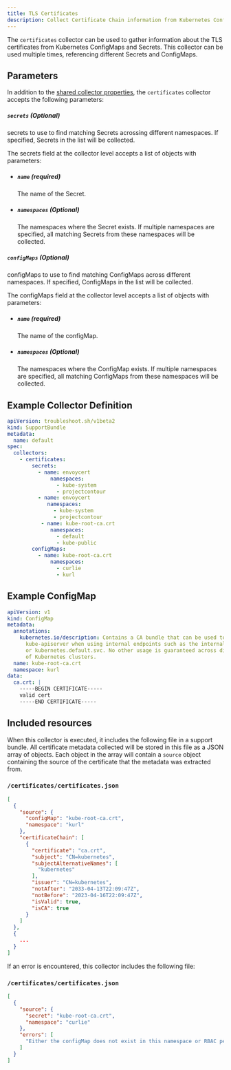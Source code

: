 ```yaml
---
title: TLS Certificates
description: Collect Certificate Chain information from Kubernetes ConfigMaps and Secrets in collected output
---
```


The `certificates` collector can be used to gather information about the TLS certificates from Kubernetes ConfigMaps and Secrets. This collector can be used multiple times, referencing different Secrets and ConfigMaps.

## Parameters

In addition to the [shared collector properties](https://troubleshoot.sh/docs/collect/collectors/#shared-properties), the `certificates` collector accepts the following parameters:

##### `secrets` (Optional)
secrets to use to find matching Secrets acrossing different namespaces.
If specified, Secrets in the list will be collected.

The secrets field at the collector level accepts a list of objects with parameters:
  - ##### `name` (required)
    The name of the Secret.
  - ##### `namespaces` (Optional)
    The namespaces where the Secret exists. If multiple namespaces are specified, all matching Secrets from these namespaces will be collected.

##### `configMaps` (Optional)
configMaps to use to find matching ConfigMaps across different namespaces.
If specified, ConfigMaps in the list will be collected.

The configMaps field at the collector level accepts a list of objects with parameters:
  - ##### `name` (required)
    The name of the configMap.
  - ##### `namespaces` (Optional)
    The namespaces where the ConfigMap exists. If multiple namespaces are specified, all matching ConfigMaps from these namespaces will be collected.

## Example Collector Definition

```yaml
apiVersion: troubleshoot.sh/v1beta2
kind: SupportBundle
metadata:
  name: default
spec:
  collectors:
    - certificates: 
        secrets:
          - name: envoycert
              namespaces:
                - kube-system
                - projectcontour
          - name: envoycert
             namespaces:
               - kube-system
               - projectcontour
           - name: kube-root-ca.crt
              namespaces:
                - default
                - kube-public
        configMaps:
          - name: kube-root-ca.crt
              namespaces:
                - curlie
                - kurl
```

## Example ConfigMap

```yaml
apiVersion: v1
kind: ConfigMap
metadata:
  annotations:
    kubernetes.io/description: Contains a CA bundle that can be used to verify the
      kube-apiserver when using internal endpoints such as the internal service IP
      or kubernetes.default.svc. No other usage is guaranteed across distributions
      of Kubernetes clusters.
  name: kube-root-ca.crt
  namespace: kurl
data:
  ca.crt: |
    -----BEGIN CERTIFICATE-----
    valid cert
    -----END CERTIFICATE-----
```

## Included resources

When this collector is executed, it includes the following file in a support bundle. All certificate metadata collected will be stored in this file as a JSON array of objects. Each object in the array will contain a `source` object containing the source of the certificate that the metadata was extracted from.

### `/certificates/certificates.json`

```json
[
  {
    "source": {
      "configMap": "kube-root-ca.crt",
      "namespace": "kurl"
    },
    "certificateChain": [
      {
        "certificate": "ca.crt",
        "subject": "CN=kubernetes",
        "subjectAlternativeNames": [
          "kubernetes"
        ],
        "issuer": "CN=kubernetes",
        "notAfter": "2033-04-13T22:09:47Z",
        "notBefore": "2023-04-16T22:09:47Z",
        "isValid": true,
        "isCA": true
      }
    ]
  },
  {
    ...
  } 
]
```

If an error is encountered, this collector includes the following file:

### `/certificates/certificates.json`

```json
[
  {
    "source": {
      "secret": "kube-root-ca.crt",
      "namespace": "curlie"
    },
    "errors": [
      "Either the configMap does not exist in this namespace or RBAC permissions are preventing certificate collection"
    ]
  }
]
```
